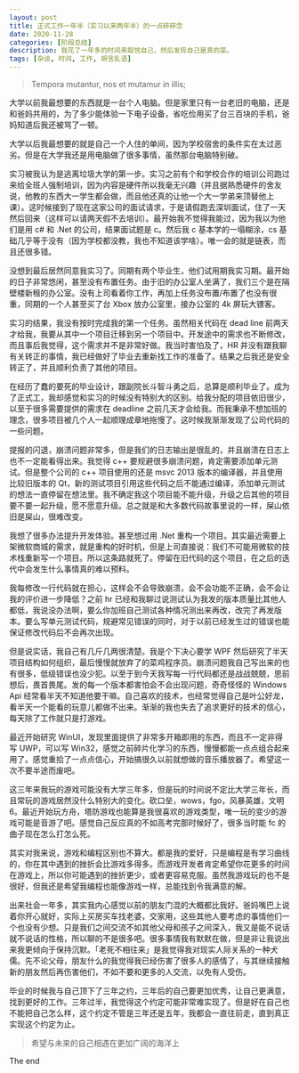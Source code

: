 ```yaml
---
layout: post
title: 正式工作一年半（实习以来两年半）的一点碎碎念
date: 2020-11-28
categories: [阶段总结]
description: 我花了一年多的时间来取悦自己，然后发现自己是真的菜。
tags: [杂谈, 时间, 工作, 胡言乱语]
---
```


> Tempora mutantur, nos et mutamur in illis;

大学以前我最想要的东西就是一台个人电脑。但是家里只有一台老旧的电脑，还是和爸妈共用的，为了多少能体验一下电子设备，省吃俭用买了台三百块的手机，爸妈知道后我还被骂了一顿。

大学以后我最想要的就是自己一个人住的单间，因为学校宿舍的条件实在太过恶劣。但是在大学我还是用电脑做了很多事情，虽然那台电脑特别破。

实习被我认为是逃离垃圾大学的第一步。实习之前有个和学校合作的培训公司跑过来给全班人强制培训，因为内容是硬件所以我毫无兴趣（并且据熟悉硬件的舍友说，他教的东西大一学生都会做，而且他还真的让他一个大一学弟来顶替他上课）。这时候接到了现在这家公司的面试请求，于是请假跑去深圳面试，住了一天然后回来（这样可以请两天假不去培训）。最开始我不觉得我能过，因为我以为他们是用 c# 和 .Net 的公司，结果面试题是 c。然后我 c 基本学的一塌糊涂，cs 基础几乎等于没有（因为学校都没教，我也不知道该学啥）。唯一会的就是链表，而且还很多错。

没想到最后居然同意我实习了。同期有两个毕业生，他们试用期我实习期。最开始的日子非常悠闲，甚至没有布置任务。由于旧的办公室人坐满了，我们三个是在隔壁楼新租的办公室。没有上司看着你工作，再加上任务没布置/布置了也没有很重，同期的一个人甚至买了台 Xbox 放办公室里，接办公室的 4k 屏玩大镖客。

实习的结果，我没有按时完成我的第一个任务。虽然相关代码在 dead line 前两天才给我，我要从其中一个项目迁移到另一个项目中。开发途中的需求也不断修改，而且事后我觉得，这个需求并不是非常好做。我当时害怕及了，HR 并没有跟我聊有关转正的事情，我已经做好了毕业去重新找工作的准备了。结果之后我还是安全转正了，并且顺利负责了其他的项目。

在经历了蠢的要死的毕业设计，跟副院长斗智斗勇之后，总算是顺利毕业了。成为了正式工，我却感觉和实习的时候没有特别大的区别。给我分配的项目依旧很少，以至于很多需要提供的需求在 deadline 之前几天才会给我。而我秉承不想加班的理念，很多项目被几个人一起顺理成章地拖慢了。这时候我渐渐发现了公司代码的一些问题。

提报的闪退，崩溃问题非常多，但是我们的日志输出是很乱的，并且崩溃在日志上也不一定能看得出来。我觉得 c++ 要规避很多崩溃问题，肯定需要添加单元测试。但是整个公司的 c++ 项目使用的还是 msvc 2013 版本的编译器，并且使用比较旧版本的 Qt，新的测试项目引用这些代码之后不能通过编译，添加单元测试的想法一直停留在想法里。我不确定我这个项目能不能升级，升级之后其他的项目要不要一起升级，愿不愿意升级。总之就是和大多数代码故事里说的一样，屎山依旧是屎山，很难改变。

我想了很多办法提升开发体验。甚至想过用 .Net 重构一个项目。其实最近需要上架微软商城的需求，就是重构的好时机，但是上司直接说：我们不可能用微软的技术栈重新写一个项目。所以这条路就死了。停留在旧代码的这个项目，在之后的迭代中会发生什么事情真的难以预料。

我每修改一行代码就在担心，这样会不会导致崩溃，会不会功能不正确，会不会让我的评价进一步降低？之前 hr 已经和我聊过说测试认为我发的版本质量比其他人都低，我说没办法啊，要么你加班自己测试各种情况测出来再改，改完了再发版本。要么写单元测试代码，规避常见错误的同时，对于以前已经发生过的错误也能保证修改代码后不会再次出现。

但是说实话，我自己有几斤几两很清楚。我是个下决心要学 WPF 然后研究了半天项目结构如何组织，最后慢慢就放弃了的菜鸡程序员。崩溃问题我自己写出来的也有很多，低级错误也没少犯。以至于到今天我写每一行代码都还是战战兢兢，思前想后，畏首畏尾。发的每一个版本都害怕会不会出现问题，奇奇怪怪的 Windows Api 经常看半天不知道他要干嘛。自己喜欢的技术，也经常觉得自己是叶公好龙，看半天一个能看的玩意儿都做不出来。渐渐的我也失去了追求更好的技术的信心，每天除了工作就只是打游戏。

最近开始研究 WinUI，发现里面提供了非常多开箱即用的东西，而且不一定非得写 UWP，可以写 Win32，感觉之前碎片化学习的东西，慢慢都能一点点组合起来用了。感觉重拾了一点点信心，开始搞很久以前就想做的音乐播放器了。希望这一次不要半途而废吧。

这三年来我玩的游戏可能没有大学三年多，但是玩的时间说不定比大学三年长，而且常玩的游戏居然没什么特别大的变化。砍口垒，wows，fgo，风暴英雄，文明6。最近开始玩方舟，塔防游戏也能算是我很喜欢的游戏类型，唯一玩的变少的游戏可能是音游了吧。感觉自己反应真的不如高考完那时候好了，很多当时能 fc 的曲子现在怎么打怎么死。

其实对我来说，游戏和编程区别也不算大。都是我的爱好，只是编程是有学习曲线的，你在其中遇到的挫折会比游戏多得多。而游戏开发者肯定希望你花更多的时间在游戏上，所以你可能遇到的挫折更少，或者更容易克服。虽然我游戏玩的也不是很好，但我还是希望我编程也能像游戏一样，总能找到令我满意的解。

出来社会一年多，其实我内心感觉以前的朋友门混的大概都比我好。爸妈嘴巴上说着你开心就好，实际上买房买车找老婆，交家用，这些其他人要考虑的事情他们一个也没有少想。只是我们之间交流不如其他父母和孩子之间深入，我又是能不说话就不说话的性格，所以聊的不是很多吧。很多事情我有默默在做，但是非让我说出来我更倾向于保持沉默。「老死不相往来」是我觉得我对现实人际关系的一种犬儒。先不论父母，朋友什么的我觉得我已经伤害了很多人的感情了，与其继续接触新的朋友然后再伤害他们，不如不要和更多的人交流，以免有人受伤。

毕业的时候我与自己顶下了三年之约，三年后的自己要更加优秀，让自己更满意，找到更好的工作。三年过半，我觉得这个约定可能非常难实现了。但是好在自己也不能把自己怎么样，这个约定不管是三年还是五年，我都会一直往前走，直到真正实现这个约定为止。

> 希望与未来的自己相遇在更加广阔的海洋上

The end
